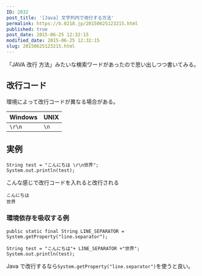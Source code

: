 ```yaml
---
ID: 2032
post_title: '[Java] 文字列内で改行する方法'
permalink: https://b.0218.jp/20150625123215.html
published: true
post_date: 2015-06-25 12:32:15
modified_date: 2015-06-25 12:32:15
slug: 20150625123215.html
---
```

「JAVA 改行 方法」みたいな検索ワードがあったので思い出しつつ書いてみる。
<!--more-->

<h2>改行コード</h2>

環境によって改行コードが異なる場合がある。

<table>
<thead>
<tr>
  <th>Windows</th>
  <th>UNIX</th>
</tr>
</thead>
<tbody>
<tr>
  <td><code>\r\n</code></td>
  <td><code>\n</code></td>
</tr>
</tbody>
</table>

<h2>実例</h2>

<pre><code class="java">String test = "こんにちは \r\n世界";
System.out.println(test);
</code></pre>

こんな感じで改行コードを入れると改行される

<pre><code>こんにちは
世界
</code></pre>

<h3>環境依存を吸収する例</h3>

<pre><code class="java">public static final String LINE_SEPARATOR = System.getProperty("line.separator");

String test = "こんにちは"+ LINE_SEPARATOR +"世界";
System.out.println(test);
</code></pre>

Java で改行するなら<code>System.getProperty("line.separator")</code>を使うと良い。